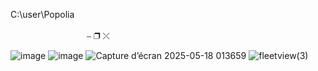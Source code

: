 C:\user\Popolia&nbsp;&nbsp;&nbsp;&nbsp;&nbsp;&nbsp;&nbsp;&nbsp;&nbsp;&nbsp;&nbsp;&nbsp;&nbsp;&nbsp;&nbsp;&nbsp;&nbsp;&nbsp;&nbsp;&nbsp;&nbsp;&nbsp;&nbsp;&nbsp;&nbsp;&nbsp;&nbsp;&nbsp;&nbsp;&nbsp;&nbsp;&nbsp;&nbsp;&nbsp;
&nbsp;&nbsp;&nbsp;&nbsp;&nbsp;&nbsp;&nbsp;&nbsp;&nbsp;&nbsp;&nbsp;&nbsp;&nbsp;&nbsp;&nbsp;&nbsp;&nbsp;&nbsp;&nbsp;&nbsp;&nbsp;&nbsp;&nbsp;&nbsp;&nbsp;&nbsp;&nbsp;&nbsp;&nbsp;&nbsp;&nbsp;&nbsp;&nbsp;&nbsp;&nbsp;&nbsp;&nbsp;&nbsp;&nbsp;&nbsp;&nbsp;&nbsp;&nbsp;&nbsp;&nbsp;&nbsp;&nbsp;&nbsp;&nbsp;&nbsp;&nbsp;&nbsp;&nbsp;&nbsp;&nbsp;&nbsp;&nbsp;&nbsp;&nbsp;&nbsp;&nbsp;&nbsp;&nbsp;&nbsp;&nbsp;&nbsp;&nbsp;&nbsp;&nbsp;&nbsp;&nbsp;&nbsp;&nbsp;&nbsp;&nbsp;&nbsp;&nbsp;&nbsp;&nbsp;&nbsp;&nbsp;&nbsp;&nbsp;&nbsp;&nbsp;&nbsp;&nbsp;&nbsp;&nbsp;&nbsp;&nbsp;&nbsp;&nbsp;&nbsp;&nbsp;&nbsp;&nbsp;&nbsp;&nbsp;&nbsp;&nbsp;&nbsp;&nbsp;&nbsp;&nbsp;&nbsp;&nbsp;&nbsp;&nbsp;&nbsp;&nbsp;&nbsp;&nbsp;&nbsp;&nbsp;&nbsp;&nbsp;&nbsp;&nbsp;&nbsp;&nbsp;&nbsp;&nbsp;&nbsp;&nbsp;&nbsp;&nbsp;&nbsp;&nbsp;&nbsp;&nbsp;&nbsp;&nbsp;&nbsp;&nbsp;&nbsp;&nbsp;&nbsp;&nbsp;&nbsp;&nbsp;&nbsp;&nbsp;&nbsp;&nbsp;&nbsp;&nbsp;&nbsp;&nbsp;&nbsp;&nbsp;&nbsp;&nbsp;&nbsp;&nbsp;&nbsp;&nbsp;&nbsp;&nbsp;⎯ ❐ ⤬

![image](https://github.com/user-attachments/assets/35c21c04-6da7-45ba-9974-9abe1cb9bf30)
![image](https://github.com/user-attachments/assets/617e7909-9fcb-4cca-9faa-e6d331f72d4c)
![Capture d’écran 2025-05-18 013659](https://github.com/user-attachments/assets/98123295-830f-4c1b-be1b-9a2e5b4e7cf9)
![fleetview(3)](https://github.com/user-attachments/assets/1abf5e15-0ca1-4993-866d-f09a70de3179)
